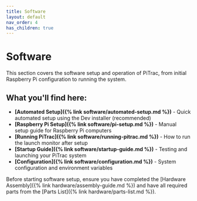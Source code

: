 ```yaml
---
title: Software
layout: default
nav_order: 4
has_children: true
---
```


# Software

This section covers the software setup and operation of PiTrac, from initial Raspberry Pi configuration to running the system.

## What you'll find here:

- **[Automated Setup]({% link software/automated-setup.md %})** - Quick automated setup using the Dev installer (recommended)
- **[Raspberry Pi Setup]({% link software/pi-setup.md %})** - Manual setup guide for Raspberry Pi computers
- **[Running PiTrac]({% link software/running-pitrac.md %})** - How to run the launch monitor after setup
- **[Startup Guide]({% link software/startup-guide.md %})** - Testing and launching your PiTrac system
- **[Configuration]({% link software/configuration.md %})** - System configuration and environment variables

Before starting software setup, ensure you have completed the [Hardware Assembly]({% link hardware/assembly-guide.md %}) and have all required parts from the [Parts List]({% link hardware/parts-list.md %}).
